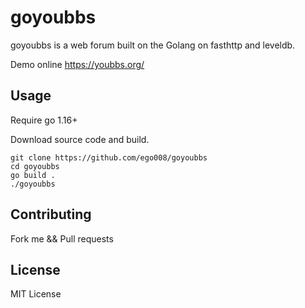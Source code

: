 # goyoubbs

goyoubbs is a web forum built on the Golang on fasthttp and leveldb.

Demo online https://youbbs.org/

## Usage

Require go 1.16+

Download source code and build.

```
git clone https://github.com/ego008/goyoubbs
cd goyoubbs
go build .
./goyoubbs
```

## Contributing

Fork me && Pull requests

## License

MIT License